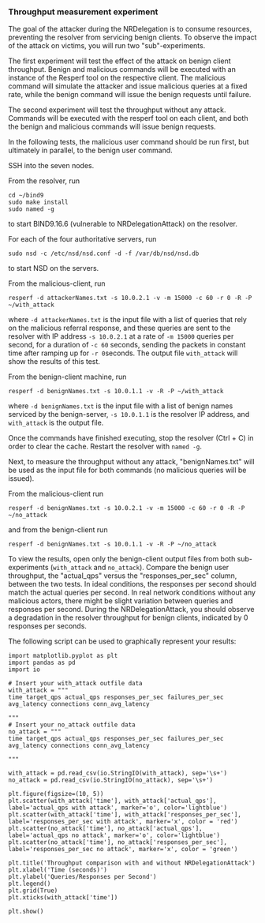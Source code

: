 ### Throughput measurement experiment
The goal of the attacker during the NRDelegation is to consume resources, preventing the resolver from servicing benign clients. To observe the impact of the attack on victims, you will run two "sub"-experiments.

The first experiment will test the effect of the attack on benign client throughput. Benign and malicious commands will be executed with an instance of the Resperf tool on the respective client. The malicious command will simulate the attacker and issue malicious queries at a fixed rate, while the benign command will issue the benign requests until failure.

The second experiment will test the throughput without any attack. Commands will be executed with the resperf tool on each client, and both the benign and malicious commands will issue benign requests.

In the following tests, the malicious user command should be run first, but ultimately in parallel, to the benign user command. 

SSH into the seven nodes.

From the resolver, run
```
cd ~/bind9
sudo make install
sudo named -g
```
to start BIND9.16.6 (vulnerable to NRDelegationAttack) on the resolver.

For each of the four authoritative servers, run
```
sudo nsd -c /etc/nsd/nsd.conf -d -f /var/db/nsd/nsd.db
```
to start NSD on the servers.

From the malicious-client, run
```
resperf -d attackerNames.txt -s 10.0.2.1 -v -m 15000 -c 60 -r 0 -R -P ~/with_attack
```
where `-d attackerNames.txt` is the input file with a list of queries that rely on the malicious referral response, and these queries are sent to the resolver with IP address `-s 10.0.2.1` at a rate of `-m 15000` queries per second, for a duration of `-c 60` seconds, sending the packets in constant time after ramping up for `-r 0`seconds. The output file `with_attack` will show the results of this test.

From the benign-client machine, run
```
resperf -d benignNames.txt -s 10.0.1.1 -v -R -P ~/with_attack
```
where `-d benignNames.txt` is the input file with a list of benign names serviced by the benign-server, `-s 10.0.1.1` is the resolver IP address, and `with_attack` is the output file.

Once the commands have finished executing, stop the resolver (Ctrl + C) in order to clear the cache. Restart the resolver with `named -g`.

Next, to measure the throughput without any attack, "benignNames.txt" will be used as the input file for both commands (no malicious queries will be issued).

From the malicious-client run
```
resperf -d benignNames.txt -s 10.0.2.1 -v -m 15000 -c 60 -r 0 -R -P ~/no_attack
```
and from the benign-client run
```
resperf -d benignNames.txt -s 10.0.1.1 -v -R -P ~/no_attack
```

<!-- Analyze results -->
To view the results, open only the benign-client output files from both sub-experiments (`with_attack` and `no_attack`). Compare the benign user throughput, the "actual_qps" versus the "responses_per_sec" column, between the two tests. In ideal conditions, the responses per second should match the actual queries per second. In real network conditions without any malicious actors, there might be slight variation between queries and responses per second. During the NRDelegationAttack, you should observe a degradation in the resolver throughput for benign clients, indicated by 0 responses per seconds.

The following script can be used to graphically represent your results:
```
import matplotlib.pyplot as plt
import pandas as pd
import io

# Insert your with_attack outfile data
with_attack = """ 
time target_qps actual_qps responses_per_sec failures_per_sec avg_latency connections conn_avg_latency

"""
# Insert your no_attack outfile data
no_attack = """
time target_qps actual_qps responses_per_sec failures_per_sec avg_latency connections conn_avg_latency

"""

with_attack = pd.read_csv(io.StringIO(with_attack), sep='\s+')
no_attack = pd.read_csv(io.StringIO(no_attack), sep='\s+')

plt.figure(figsize=(10, 5))
plt.scatter(with_attack['time'], with_attack['actual_qps'], label='actual_qps with attack', marker='o', color='lightblue')
plt.scatter(with_attack['time'], with_attack['responses_per_sec'], label='responses_per_sec with attack', marker='x', color = 'red')
plt.scatter(no_attack['time'], no_attack['actual_qps'], label='actual_qps no attack', marker='o', color='lightblue')
plt.scatter(no_attack['time'], no_attack['responses_per_sec'], label='responses_per_sec no attack', marker='x', color = 'green')

plt.title('Throughput comparison with and without NRDelegationAttack')
plt.xlabel('Time (seconds)')
plt.ylabel('Queries/Responses per Second')
plt.legend()
plt.grid(True)
plt.xticks(with_attack['time'])

plt.show()
```

